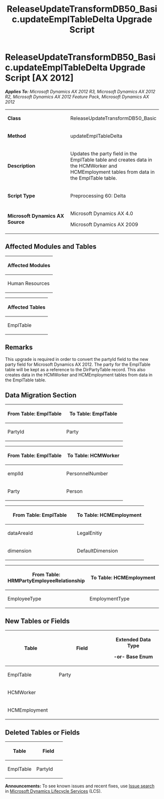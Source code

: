 ﻿---
title: ReleaseUpdateTransformDB50_Basic.updateEmplTableDelta Upgrade Script
TOCTitle: ReleaseUpdateTransformDB50_Basic.updateEmplTableDelta Upgrade Script
ms:assetid: c2123c88-3e8f-5ae5-ed0c-038da790786f
ms:mtpsurl: https://msdn.microsoft.com/en-us/library/JJ686806(v=AX.60)
ms:contentKeyID: 49711003
ms.date: 05/18/2015
mtps_version: v=AX.60
---

# ReleaseUpdateTransformDB50\_Basic.updateEmplTableDelta Upgrade Script [AX 2012]


_**Applies To:** Microsoft Dynamics AX 2012 R3, Microsoft Dynamics AX 2012 R2, Microsoft Dynamics AX 2012 Feature Pack, Microsoft Dynamics AX 2012_

<table>
<colgroup>
<col style="width: 50%" />
<col style="width: 50%" />
</colgroup>
<tbody>
<tr class="odd">
<td><p><strong>Class</strong></p></td>
<td><p>ReleaseUpdateTransformDB50_Basic</p></td>
</tr>
<tr class="even">
<td><p><strong>Method</strong></p></td>
<td><p>updateEmplTableDelta</p></td>
</tr>
<tr class="odd">
<td><p><strong>Description</strong></p></td>
<td><p>Updates the party field in the EmplTable table and creates data in the HCMWorker and HCMEmployment tables from data in the EmplTable table.</p></td>
</tr>
<tr class="even">
<td><p><strong>Script Type</strong></p></td>
<td><p>Preprocessing 60: Delta</p></td>
</tr>
<tr class="odd">
<td><p><strong>Microsoft Dynamics AX Source</strong></p></td>
<td><p>Microsoft Dynamics AX 4.0</p>
<p>Microsoft Dynamics AX 2009</p></td>
</tr>
</tbody>
</table>


## Affected Modules and Tables

<table>
<colgroup>
<col style="width: 100%" />
</colgroup>
<thead>
<tr class="header">
<th><p>Affected Modules</p></th>
</tr>
</thead>
<tbody>
<tr class="odd">
<td><p>Human Resources</p></td>
</tr>
</tbody>
</table>


<table>
<colgroup>
<col style="width: 100%" />
</colgroup>
<thead>
<tr class="header">
<th><p>Affected Tables</p></th>
</tr>
</thead>
<tbody>
<tr class="odd">
<td><p>EmplTable</p></td>
</tr>
</tbody>
</table>


## Remarks

This upgrade is required in order to convert the partyId field to the new party field for Microsoft Dynamics AX 2012. The party for the EmplTable table will be kept as a reference to the DirPartyTable record. This also creates data in the HCMWorker and HCMEmployment tables from data in the EmplTable table.

## Data Migration Section

<table>
<colgroup>
<col style="width: 50%" />
<col style="width: 50%" />
</colgroup>
<thead>
<tr class="header">
<th><p>From Table: EmplTable</p></th>
<th><p>To Table: EmplTable</p></th>
</tr>
</thead>
<tbody>
<tr class="odd">
<td><p>PartyId</p></td>
<td><p>Party</p></td>
</tr>
</tbody>
</table>


<table>
<colgroup>
<col style="width: 50%" />
<col style="width: 50%" />
</colgroup>
<thead>
<tr class="header">
<th><p>From Table: EmplTable</p></th>
<th><p>To Table: HCMWorker</p></th>
</tr>
</thead>
<tbody>
<tr class="odd">
<td><p>emplId</p></td>
<td><p>PersonnelNumber</p></td>
</tr>
<tr class="even">
<td><p>Party</p></td>
<td><p>Person</p></td>
</tr>
</tbody>
</table>


<table>
<colgroup>
<col style="width: 50%" />
<col style="width: 50%" />
</colgroup>
<thead>
<tr class="header">
<th><p>From Table: EmplTable</p></th>
<th><p>To Table: HCMEmployment</p></th>
</tr>
</thead>
<tbody>
<tr class="odd">
<td><p>dataAreaId</p></td>
<td><p>LegalEnitiy</p></td>
</tr>
<tr class="even">
<td><p>dimension</p></td>
<td><p>DefaultDimension</p></td>
</tr>
</tbody>
</table>


<table>
<colgroup>
<col style="width: 50%" />
<col style="width: 50%" />
</colgroup>
<thead>
<tr class="header">
<th><p>From Table: HRMPartyEmployeeRelationship</p></th>
<th><p>To Table: HCMEmployment</p></th>
</tr>
</thead>
<tbody>
<tr class="odd">
<td><p>EmployeeType</p></td>
<td><p>EmploymentType</p></td>
</tr>
</tbody>
</table>


## New Tables or Fields

<table>
<colgroup>
<col style="width: 33%" />
<col style="width: 33%" />
<col style="width: 33%" />
</colgroup>
<thead>
<tr class="header">
<th><p>Table</p></th>
<th><p>Field</p></th>
<th><p>Extended Data Type</p>
<p>-or- Base Enum</p></th>
</tr>
</thead>
<tbody>
<tr class="odd">
<td><p>EmplTable</p></td>
<td><p>Party</p></td>
<td><p></p></td>
</tr>
<tr class="even">
<td><p>HCMWorker</p></td>
<td><p></p></td>
<td><p></p></td>
</tr>
<tr class="odd">
<td><p>HCMEmployment</p></td>
<td><p></p></td>
<td><p></p></td>
</tr>
</tbody>
</table>


## Deleted Tables or Fields

<table>
<colgroup>
<col style="width: 50%" />
<col style="width: 50%" />
</colgroup>
<thead>
<tr class="header">
<th><p>Table</p></th>
<th><p>Field</p></th>
</tr>
</thead>
<tbody>
<tr class="odd">
<td><p>EmplTable</p></td>
<td><p>PartyId</p></td>
</tr>
</tbody>
</table>

  
**Announcements:** To see known issues and recent fixes, use [Issue search](http://go.microsoft.com/fwlink/?linkid=389258) in [Microsoft Dynamics Lifecycle Services](http://go.microsoft.com/fwlink/?linkid=306505) (LCS).

